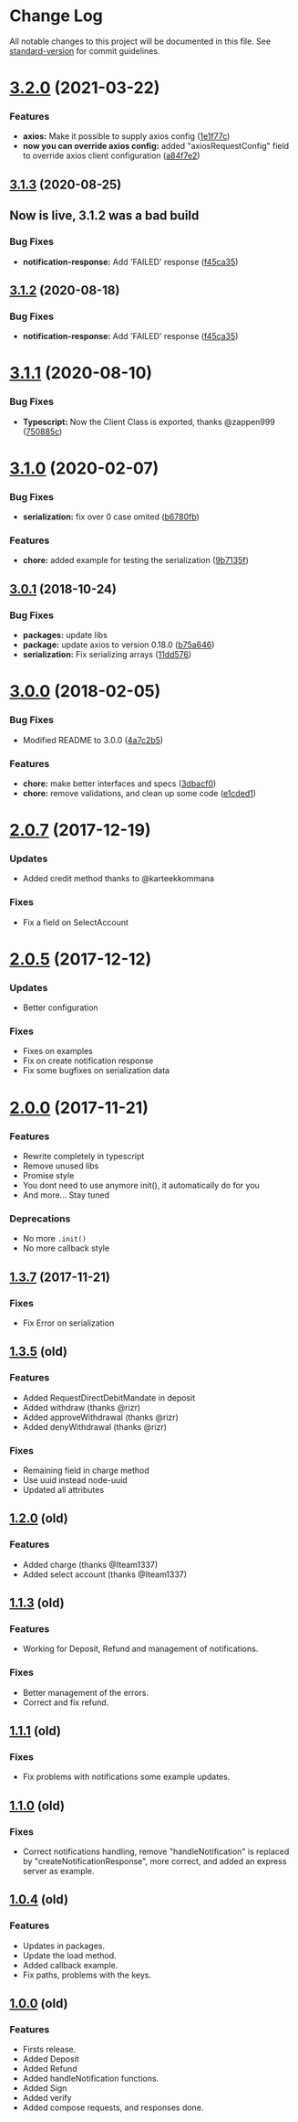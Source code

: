 # Change Log

All notable changes to this project will be documented in this file. See [standard-version](https://github.com/conventional-changelog/standard-version) for commit guidelines.

<a name="3.2.0"></a>

# [3.2.0](https://github.com/danibram/trustly-client/compare/v3.1.3...v3.2.0) (2021-03-22)

### Features

-   **axios:** Make it possible to supply axios config ([1e1f77c](https://github.com/danibram/trustly-client/commit/1e1f77c))
-   **now you can override axios config:** added "axiosRequestConfig" field to override axios client configuration ([a84f7e2](https://github.com/danibram/trustly-client/commit/a84f7e2))

<a name="3.1.3"></a>

## [3.1.3](https://github.com/danibram/trustly-client/compare/v3.1.2...v3.1.3) (2020-08-25)

## Now is live, 3.1.2 was a bad build

### Bug Fixes

-   **notification-response:** Add 'FAILED' response ([f45ca35](https://github.com/danibram/trustly-client/commit/f45ca35))

<a name="3.1.2"></a>

## [3.1.2](https://github.com/danibram/trustly-client/compare/v3.1.1...v3.1.2) (2020-08-18)

### Bug Fixes

-   **notification-response:** Add 'FAILED' response ([f45ca35](https://github.com/danibram/trustly-client/commit/f45ca35))

<a name="3.1.1"></a>

# [3.1.1](https://github.com/danibram/trustly-client/compare/v3.1.0...v3.1.1) (2020-08-10)

### Bug Fixes

-   **Typescript:** Now the Client Class is exported, thanks @zappen999 ([750885c](https://github.com/danibram/trustly-client/commit/750885c))

<a name="3.1.0"></a>

# [3.1.0](https://github.com/danibram/trustly-client/compare/v3.0.1...v3.1.0) (2020-02-07)

### Bug Fixes

-   **serialization:** fix over 0 case omited ([b6780fb](https://github.com/danibram/trustly-client/commit/b6780fb))

### Features

-   **chore:** added example for testing the serialization ([9b7135f](https://github.com/danibram/trustly-client/commit/9b7135f))

<a name="3.0.1"></a>

## [3.0.1](https://github.com/danibram/trustly-client/compare/v3.0.0...v3.0.1) (2018-10-24)

### Bug Fixes

-   **packages:** update libs
-   **package:** update axios to version 0.18.0 ([b75a646](https://github.com/danibram/trustly-client/commit/b75a646))
-   **serialization:** Fix serializing arrays ([11dd576](https://github.com/danibram/trustly-client/commit/11dd576))

<a name="3.0.0"></a>

# [3.0.0](https://github.com/danibram/trustly-client/compare/v2.1.0...v3.0.0) (2018-02-05)

### Bug Fixes

-   Modified README to 3.0.0 ([4a7c2b5](https://github.com/danibram/trustly-client/commit/4a7c2b5))

### Features

-   **chore:** make better interfaces and specs ([3dbacf0](https://github.com/danibram/trustly-client/commit/3dbacf0))
-   **chore:** remove validations, and clean up some code ([e1cded1](https://github.com/danibram/trustly-client/commit/e1cded1))

<a name="2.0.7"></a>

# [2.0.7](https://github.com/danibram/trustly-client/compare/v2.0.5...v2.0.7) (2017-12-19)

### Updates

-   Added credit method thanks to @karteekkommana

### Fixes

-   Fix a field on SelectAccount

<a name="2.0.5"></a>

# [2.0.5](https://github.com/danibram/trustly-client/compare/v2.0.0...v2.0.5) (2017-12-12)

### Updates

-   Better configuration

### Fixes

-   Fixes on examples
-   Fix on create notification response
-   Fix some bugfixes on serialization data

<a name="2.0.0"></a>

# [2.0.0](https://github.com/danibram/trustly-client/compare/v1.3.7...v2.0.0) (2017-11-21)

### Features

-   Rewrite completely in typescript
-   Remove unused libs
-   Promise style
-   You dont need to use anymore init(), it automatically do for you
-   And more... Stay tuned

### Deprecations

-   No more `.init()`
-   No more callback style

<a name="1.3.7"></a>

## [1.3.7](https://github.com/danibram/trustly-client/compare/v1.3.6...v1.3.7) (2017-11-21)

### Fixes

-   Fix Error on serialization

<a name="1.3.5"></a>

## [1.3.5](https://github.com/danibram/trustly-client/compare/v1.2.0...v1.3.5) (old)

### Features

-   Added RequestDirectDebitMandate in deposit
-   Added withdraw (thanks @rizr)
-   Added approveWithdrawal (thanks @rizr)
-   Added denyWithdrawal (thanks @rizr)

### Fixes

-   Remaining field in charge method
-   Use uuid instead node-uuid
-   Updated all attributes

<a name="1.2.0"></a>

## [1.2.0](https://github.com/danibram/trustly-client/compare/v1.1.3...v1.2.0) (old)

### Features

-   Added charge (thanks @Iteam1337)
-   Added select account (thanks @Iteam1337)

<a name="1.1.3"></a>

## [1.1.3](https://github.com/danibram/trustly-client/compare/v1.1.1...v1.1.3) (old)

### Features

-   Working for Deposit, Refund and management of notifications.

### Fixes

-   Better management of the errors.
-   Correct and fix refund.

<a name="1.1.1"></a>

## [1.1.1](https://github.com/danibram/trustly-client/compare/v1.1.0...v1.1.1) (old)

### Fixes

-   Fix problems with notifications some example updates.

<a name="1.1.0"></a>

## [1.1.0](https://github.com/danibram/trustly-client/compare/v1.0.4...v1.1.0) (old)

### Fixes

-   Correct notifications handling, remove "handleNotification" is replaced by "createNotificationResponse", more correct, and added an express server as example.

<a name="1.0.4"></a>

## [1.0.4](https://github.com/danibram/trustly-client/compare/v1.0.4...v1.0.4) (old)

### Features

-   Updates in packages.
-   Update the load method.
-   Added callback example.
-   Fix paths, problems with the keys.

<a name="1.0.0"></a>

## [1.0.0]() (old)

### Features

-   Firsts release.
-   Added Deposit
-   Added Refund
-   Added handleNotification functions.
-   Added Sign
-   Added verify
-   Added compose requests, and responses done.
